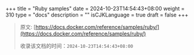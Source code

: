 +++
title = "Ruby samples"
date = 2024-10-23T14:54:43+08:00
weight = 310
type = "docs"
description = ""
isCJKLanguage = true
draft = false
+++

> 原文: [https://docs.docker.com/reference/samples/ruby/](https://docs.docker.com/reference/samples/ruby/)
>
> 收录该文档的时间：`2024-10-23T14:54:43+08:00`
